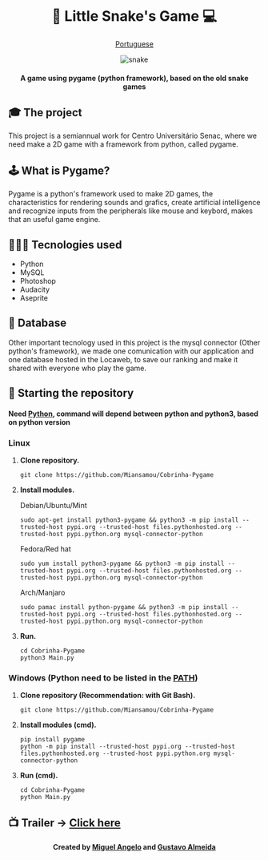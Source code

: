 <div align="center">

  <h1>🐍 Little Snake's Game 💻</h1>
  
  [Portuguese](https://github.com/Miansamou/Cobrinha-Pygame/blob/master/README-ptbr.md)
  
  ![snake](https://i.pinimg.com/originals/5b/6d/32/5b6d328e9b60ec558b4b3b0ae29f60b6.jpg)
  
  <h4>A game using pygame (python framework), based on the old snake games</h4>
  
</div>

## 🎓 The project
This project is a semiannual work for Centro Universitário Senac, where we need make a 2D game with a framework from python, called pygame.

## 🕹️ What is Pygame?
Pygame is a python's framework used to make 2D games, the characteristics for rendering sounds and grafics, create artificial intelligence and recognize inputs from the peripherals like mouse and keybord, makes that an useful game engine.

## 👨🏽‍💻 Tecnologies used

* Python
* MySQL
* Photoshop
* Audacity
* Aseprite

## 📂 Database
Other important tecnology used in this project is the mysql connector (Other python's framework), we made one comunication with our application and one database hosted in the Locaweb, to save our ranking and make it shared with everyone who play the game.

## 👾 Starting the repository 

#### Need [Python](https://www.python.org), command will depend between python and python3, based on python version

### Linux

1.  **Clone repository.**

    ```shell
    git clone https://github.com/Miansamou/Cobrinha-Pygame
    ```
    
2.  **Install modules.**

    Debian/Ubuntu/Mint

    ```shell
    sudo apt-get install python3-pygame && python3 -m pip install --trusted-host pypi.org --trusted-host files.pythonhosted.org --trusted-host pypi.python.org mysql-connector-python
    ```
    
    Fedora/Red hat

    ```shell
    sudo yum install python3-pygame && python3 -m pip install --trusted-host pypi.org --trusted-host files.pythonhosted.org --trusted-host pypi.python.org mysql-connector-python
    ```
    
    Arch/Manjaro

    ```shell
    sudo pamac install python-pygame && python3 -m pip install --trusted-host pypi.org --trusted-host files.pythonhosted.org --trusted-host pypi.python.org mysql-connector-python
    ```
    
3.  **Run.**

    ```shell
    cd Cobrinha-Pygame
    python3 Main.py
    ```
      
### Windows (Python need to be listed in the [PATH](https://www.computerhope.com/issues/ch000549.htm))

1.  **Clone repository (Recommendation: with Git Bash).**

    ```shell
    git clone https://github.com/Miansamou/Cobrinha-Pygame
    ```
    
2.  **Install modules (cmd).**

    ```shell
    pip install pygame
    python -m pip install --trusted-host pypi.org --trusted-host files.pythonhosted.org --trusted-host pypi.python.org mysql-connector-python
    ```
    
3.  **Run (cmd).**

    ```shell
    cd Cobrinha-Pygame
    python Main.py
    ```

## 📺 Trailer -> [Click here](https://vimeo.com/427165145)

<h4 align="center">
    Created by <a href="https://www.linkedin.com/in/miguel-angelo-152241160/">Miguel Angelo</a> and <a href="https://www.linkedin.com/in/gustavo-c-43122210a/">Gustavo Almeida</a>
</h4>
